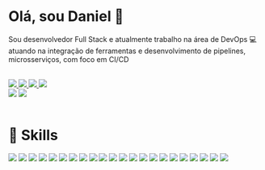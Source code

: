 <div>
  <h1><strong>Olá, sou Daniel 👋</strong></h1>
  <p>Sou desenvolvedor Full Stack e atualmente trabalho na área de DevOps 💻 atuando na integração de ferramentas e desenvolvimento de pipelines, microsserviços, com foco em CI/CD</p>
  <br>
  <tr>
  <div>
     <a href="https://www.linkedin.com/in/daniel-leite-9372b5102" target="_blank">
      <img src="https://img.shields.io/badge/LinkedIn-0077B5?style=for-the-badge&logo=linkedin&logoColor=white">
     </a>
     <a href="https://www.instagram.com/dan_si_leite" target="_blank">
      <img src="https://img.shields.io/badge/Instagram-E4405F?style=for-the-badge&logo=instagram&logoColor=white">
     </a>
    <a href="mailto:daniel199257@gmail.com" target="_blank">
      <img src="https://img.shields.io/badge/Gmail-D14836?style=for-the-badge&logo=gmail&logoColor=white">
    </a>
    <a href="https://www.kaggle.com/danielraquel" target="_blank">
      <img src="https://img.shields.io/badge/Kaggle-20BEFF?style=for-the-badge&logo=Kaggle&logoColor=white">
    </a>
  </div>
  <img heigth="180em" src="https://github-readme-stats.vercel.app/api/top-langs/?username=danielLeiteSilva&theme=radical&langs_count=8&layout=compact">
  <img heigth="170em" src="https://github-readme-stats.vercel.app/api?username=danielLeiteSilva&theme=radical&&langs_count=8&layout=compact">
</div>
<br>
<h1><strong>💼 Skills</strong></h1>
<tr>
<div>
<img src="https://img.shields.io/badge/GIT-E44C30?style=for-the-badge&logo=git&logoColor=white">
<img src="https://img.shields.io/badge/Node.js-43853D?style=for-the-badge&logo=node.js&logoColor=white">
<img heigth="180em" src="https://img.shields.io/badge/JavaScript-F7DF1E?style=for-the-badge&logo=javascript&logoColor=black">
<img heigth="180em" src="https://img.shields.io/badge/TypeScript-007ACC?style=for-the-badge&logo=typescript&logoColor=white">
<img heigth="180em" src="https://img.shields.io/badge/Python-14354C?style=for-the-badge&logo=python&logoColor=white">
<img heigth="180em" src="https://img.shields.io/badge/Java-ED8B00?style=for-the-badge&logo=openjdk&logoColor=white">
<img heigth="180em" src="https://img.shields.io/badge/React-20232A?style=for-the-badge&logo=react&logoColor=61DAFB">
<img heigth="180em" src="https://img.shields.io/badge/React_Native-20232A?style=for-the-badge&logo=react&logoColor=61DAFB">
<img heigth="180em" src="https://img.shields.io/badge/Angular-DD0031?style=for-the-badge&logo=angular&logoColor=white">
<img heigth="180em" src="https://img.shields.io/badge/Spring-6DB33F?style=for-the-badge&logo=spring&logoColor=white">
<img heigth="180em" src="	https://img.shields.io/badge/MySQL-00000F?style=for-the-badge&logo=mysql&logoColor=white">
<img heigth="180em" src="https://img.shields.io/badge/MongoDB-4EA94B?style=for-the-badge&logo=mongodb&logoColor=white">
<img heigth="180em" src="https://img.shields.io/badge/Heroku-430098?style=for-the-badge&logo=heroku&logoColor=white">
<img heigth="180em" src="https://img.shields.io/badge/HTML-239120?style=for-the-badge&logo=html5&logoColor=white">
<img heigth="180em" src="https://img.shields.io/badge/CSS-239120?&style=for-the-badge&logo=css3&logoColor=white">
<img heigth="180em" src="https://img.shields.io/badge/Jenkins-D24939?style=for-the-badge&logo=Jenkins&logoColor=white">
<img heigth="180em" src="https://img.shields.io/badge/GitHub_Actions-2088FF?style=for-the-badge&logo=github-actions&logoColor=white">
<img heigth="180em" src="https://img.shields.io/badge/Microsoft_Azure-0089D6?style=for-the-badge&logo=microsoft-azure&logoColor=white">
<img heigth="180em" src="	https://img.shields.io/badge/Google_Cloud-4285F4?style=for-the-badge&logo=google-cloud&logoColor=white">
<img heigth="180em" src="https://img.shields.io/badge/docker-%230db7ed.svg?style=for-the-badge&logo=docker&logoColor=white">
<img heigth="180em" src="https://img.shields.io/badge/kubernetes-%23326ce5.svg?style=for-the-badge&logo=kubernetes&logoColor=white">
<img heigth="180em" src="https://img.shields.io/badge/Android-3DDC84?style=for-the-badge&logo=android&logoColor=white">
</div>